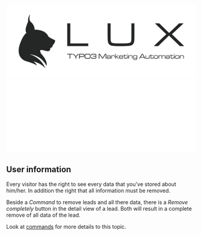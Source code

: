 ![LUX](/Documentation/Images/logo_claim.svg#gh-light-mode-only "LUX")
![LUX](/Documentation/Images/logo_claim_white.svg#gh-dark-mode-only "LUX")

## User information

Every visitor has the right to see every data that you've stored about him/her. In addition the right that all
information must be removed.

Beside a *Command* to remove leads and all there data, there is a *Remove completely* button in the detail
view of a lead. Both will result in a complete remove of all data of the lead.

Look at [commands](../Technical/Commands/Index.md) for more details to this topic.
